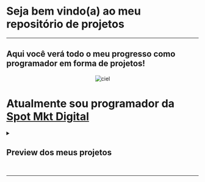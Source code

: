  # Seja bem vindo(a) ao meu repositório de projetos
<hr>

## Aqui você verá todo o meu progresso como programador em forma de projetos!

<div style="display: inline_block">
<div align = "center">
<img align="center" alt="ciel" src="https://i.pinimg.com/originals/3f/91/3d/3f913d5d11714a247098cc4b8d56dbb4.gif" /> </br>
</div>
 
# Atualmente sou programador da <a href = "https://spotmkt.com.br">Spot Mkt Digital</a>

</div>
<details>
 
  <summary><h2>Preview dos meus projetos</h2></summary>
  <ul>
    <li>
      <details>
      <summary><h2>Dashboard Ecommerce</h2></summary>
      <img src = "dashboard-ecommerce/previewdashboardecommerce.png">
      </details>
  </ul>
  
</details>
</br><hr></br>
